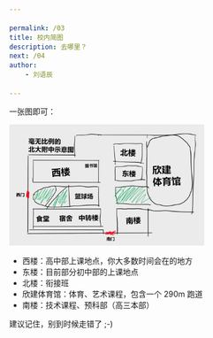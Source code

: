 ```yaml
---

permalink: /03
title: 校内简图
description: 去哪里？
next: /04
author:
    - 刘语辰

---
```


一张图即可：

<img src="pkuschoolmap.png" style="width: 70%">

- 西楼：高中部上课地点，你大多数时间会在的地方
- 东楼：目前部分初中部的上课地点
- 北楼：衔接班
- 欣建体育馆：体育、艺术课程，包含一个 290m 跑道
- 南楼：技术课程、预科部（高三本部）

建议记住，别到时候走错了 ;-)
